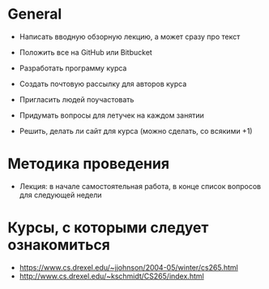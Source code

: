 # General
  - Написать вводную обзорную лекцию, а может сразу про текст

  - Положить все на GitHub или Bitbucket
  - Разработать программу курса
  - Создать почтовую рассылку для авторов курса
  - Пригласить людей поучастовать
  - Придумать вопросы для летучек на каждом занятии
  - Решить, делать ли сайт для курса (можно сделать, со всякими +1)

# Методика проведения
  - Лекция: в начале самостоятельная работа, в конце список вопросов для 
    следующей недели

# Курсы, с которыми следует ознакомиться
  - <https://www.cs.drexel.edu/~jjohnson/2004-05/winter/cs265.html>
  - <http://www.cs.drexel.edu/~kschmidt/CS265/index.html>
